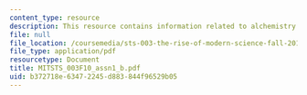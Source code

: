 ```yaml
---
content_type: resource
description: This resource contains information related to alchemistry.
file: null
file_location: /coursemedia/sts-003-the-rise-of-modern-science-fall-2010/b372718e63472245d883844f96529b05_MITSTS_003F10_assn1_b.pdf
file_type: application/pdf
resourcetype: Document
title: MITSTS_003F10_assn1_b.pdf
uid: b372718e-6347-2245-d883-844f96529b05
---
```

